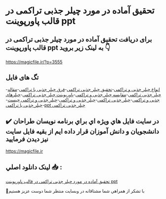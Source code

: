 # تحقیق آماده در مورد چیلر جذبی تراکمی در قالب پاورپوینت ppt

## برای دریافت تحقیق آماده در مورد چیلر جذبی تراکمی در قالب پاورپوینت ppt به لینک زیر بروید 👇

https://magicfile.ir/?p=3555

## تگ های فایل

-[انواع چیلر جذبی و تراکمی](https://magicfile.ir/product/%d8%aa%d8%ad%d9%82%db%8c%d9%82-%d8%a2%d9%85%d8%a7%d8%af%d9%87-%da%86%db%8c%d9%84%d8%b1-%d8%ac%d8%b0%d8%a8%db%8c-%d8%aa%d8%b1%d8%a7%da%a9%d9%85%db%8c-%d8%af%d8%b1-%d9%be%d8%a7%d9%88%d8%b1%d9%be%d9%88%db%8c%d9%86%d8%aa/)-[تحقیق چیلر جذبی تراکمی](https://magicfile.ir/product/%d8%aa%d8%ad%d9%82%db%8c%d9%82-%d8%a2%d9%85%d8%a7%d8%af%d9%87-%da%86%db%8c%d9%84%d8%b1-%d8%ac%d8%b0%d8%a8%db%8c-%d8%aa%d8%b1%d8%a7%da%a9%d9%85%db%8c-%d8%af%d8%b1-%d9%be%d8%a7%d9%88%d8%b1%d9%be%d9%88%db%8c%d9%86%d8%aa/)-[فرق چیلر جذبی با تراکمی](https://magicfile.ir/product/%d8%aa%d8%ad%d9%82%db%8c%d9%82-%d8%a2%d9%85%d8%a7%d8%af%d9%87-%da%86%db%8c%d9%84%d8%b1-%d8%ac%d8%b0%d8%a8%db%8c-%d8%aa%d8%b1%d8%a7%da%a9%d9%85%db%8c-%d8%af%d8%b1-%d9%be%d8%a7%d9%88%d8%b1%d9%be%d9%88%db%8c%d9%86%d8%aa/)-[مقاله چیلر جذبی تراکمی](https://magicfile.ir/product/%d8%aa%d8%ad%d9%82%db%8c%d9%82-%d8%a2%d9%85%d8%a7%d8%af%d9%87-%da%86%db%8c%d9%84%d8%b1-%d8%ac%d8%b0%d8%a8%db%8c-%d8%aa%d8%b1%d8%a7%da%a9%d9%85%db%8c-%d8%af%d8%b1-%d9%be%d8%a7%d9%88%d8%b1%d9%be%d9%88%db%8c%d9%86%d8%aa/)-[مقایسه چیلر جذبی و تراکمی](https://magicfile.ir/product/%d8%aa%d8%ad%d9%82%db%8c%d9%82-%d8%a2%d9%85%d8%a7%d8%af%d9%87-%da%86%db%8c%d9%84%d8%b1-%d8%ac%d8%b0%d8%a8%db%8c-%d8%aa%d8%b1%d8%a7%da%a9%d9%85%db%8c-%d8%af%d8%b1-%d9%be%d8%a7%d9%88%d8%b1%d9%be%d9%88%db%8c%d9%86%d8%aa/)-[پاورپوینت چیلر جذبی تراکمی](https://magicfile.ir/product/%d8%aa%d8%ad%d9%82%db%8c%d9%82-%d8%a2%d9%85%d8%a7%d8%af%d9%87-%da%86%db%8c%d9%84%d8%b1-%d8%ac%d8%b0%d8%a8%db%8c-%d8%aa%d8%b1%d8%a7%da%a9%d9%85%db%8c-%d8%af%d8%b1-%d9%be%d8%a7%d9%88%d8%b1%d9%be%d9%88%db%8c%d9%86%d8%aa/)-[چیلرهای جذبی و تراکمی](https://magicfile.ir/product/%d8%aa%d8%ad%d9%82%db%8c%d9%82-%d8%a2%d9%85%d8%a7%d8%af%d9%87-%da%86%db%8c%d9%84%d8%b1-%d8%ac%d8%b0%d8%a8%db%8c-%d8%aa%d8%b1%d8%a7%da%a9%d9%85%db%8c-%d8%af%d8%b1-%d9%be%d8%a7%d9%88%d8%b1%d9%be%d9%88%db%8c%d9%86%d8%aa/)-[چیلر جذبی تراکمی](https://magicfile.ir/product/%d8%aa%d8%ad%d9%82%db%8c%d9%82-%d8%a2%d9%85%d8%a7%d8%af%d9%87-%da%86%db%8c%d9%84%d8%b1-%d8%ac%d8%b0%d8%a8%db%8c-%d8%aa%d8%b1%d8%a7%da%a9%d9%85%db%8c-%d8%af%d8%b1-%d9%be%d8%a7%d9%88%d8%b1%d9%be%d9%88%db%8c%d9%86%d8%aa/)-[چیلر جذبی و تراکمی](https://magicfile.ir/product/%d8%aa%d8%ad%d9%82%db%8c%d9%82-%d8%a2%d9%85%d8%a7%d8%af%d9%87-%da%86%db%8c%d9%84%d8%b1-%d8%ac%d8%b0%d8%a8%db%8c-%d8%aa%d8%b1%d8%a7%da%a9%d9%85%db%8c-%d8%af%d8%b1-%d9%be%d8%a7%d9%88%d8%b1%d9%be%d9%88%db%8c%d9%86%d8%aa/)-[چیلر جذبی و تراکمی چیست](https://magicfile.ir/product/%d8%aa%d8%ad%d9%82%db%8c%d9%82-%d8%a2%d9%85%d8%a7%d8%af%d9%87-%da%86%db%8c%d9%84%d8%b1-%d8%ac%d8%b0%d8%a8%db%8c-%d8%aa%d8%b1%d8%a7%da%a9%d9%85%db%8c-%d8%af%d8%b1-%d9%be%d8%a7%d9%88%d8%b1%d9%be%d9%88%db%8c%d9%86%d8%aa/)-[چیلر جذبی یا تراکمی](https://magicfile.ir/product/%d8%aa%d8%ad%d9%82%db%8c%d9%82-%d8%a2%d9%85%d8%a7%d8%af%d9%87-%da%86%db%8c%d9%84%d8%b1-%d8%ac%d8%b0%d8%a8%db%8c-%d8%aa%d8%b1%d8%a7%da%a9%d9%85%db%8c-%d8%af%d8%b1-%d9%be%d8%a7%d9%88%d8%b1%d9%be%d9%88%db%8c%d9%86%d8%aa/)-[ppt چیلر جذبی تراکمی](https://magicfile.ir/product/%d8%aa%d8%ad%d9%82%db%8c%d9%82-%d8%a2%d9%85%d8%a7%d8%af%d9%87-%da%86%db%8c%d9%84%d8%b1-%d8%ac%d8%b0%d8%a8%db%8c-%d8%aa%d8%b1%d8%a7%da%a9%d9%85%db%8c-%d8%af%d8%b1-%d9%be%d8%a7%d9%88%d8%b1%d9%be%d9%88%db%8c%d9%86%d8%aa/)

## ✔️ در سايت فايل هاي ويژه اي براي برنامه نويسان طراحان دانشجويان و دانش آموزان قرار داده ايم از بقيه فايل سايت نيز ديدن فرماييد

https://magicfile.ir


## لينک دانلود اصلي 📥 :

[تحقیق آماده در مورد چیلر جذبی تراکمی در قالب پاورپوینت ppt](https://magicfile.ir/product/%d8%aa%d8%ad%d9%82%db%8c%d9%82-%d8%a2%d9%85%d8%a7%d8%af%d9%87-%da%86%db%8c%d9%84%d8%b1-%d8%ac%d8%b0%d8%a8%db%8c-%d8%aa%d8%b1%d8%a7%da%a9%d9%85%db%8c-%d8%af%d8%b1-%d9%be%d8%a7%d9%88%d8%b1%d9%be%d9%88%db%8c%d9%86%d8%aa/) 


🙏با تشکر از همراهي شما مشتاقانه در وبسایت منتظر شما دوست عزیز هستیم

